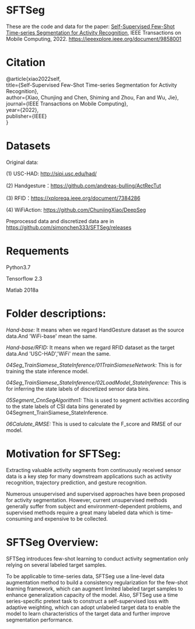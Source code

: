 # SFTSeg

These are the code and data for the paper: [Self-Supervised Few-Shot Time-series Segmentation for Activity Recognition](https://github.com/ChunjingXiao/SFTSeg/blob/main/Self-Supervised%20Few-Shot%20Time-series%20Segmentation.pdf), IEEE Transactions on Mobile Computing, 2022. https://ieeexplore.ieee.org/document/9858001

# Citation

@article{xiao2022self,  
  title={Self-Supervised Few-Shot Time-series Segmentation for Activity Recognition},  
  author={Xiao, Chunjing and Chen, Shiming and Zhou, Fan and Wu, Jie},  
  journal={IEEE Transactions on Mobile Computing},  
  year={2022},  
  publisher={IEEE}  
}

#  Datasets

Original data:

(1) USC-HAD:  http://sipi.usc.edu/had/

(2) Handgesture：https://github.com/andreas-bulling/ActRecTut

(3) RFID：https://xploreqa.ieee.org/document/7384286

(4) WiFiAction: https://github.com/ChunjingXiao/DeepSeg

Preprocessd data and discretized data are in  https://github.com/simonchen333/SFTSeg/releases

#  Requements
Python3.7

Tensorflow 2.3

Matlab 2018a

#  Folder descriptions:
*Hand-base:*
It means when we regard HandGesture dataset as the source data.And 'WiFi-base' mean the same.

*Hand-base/RFID:*
It means when we regard RFID dataset as the target data.And 'USC-HAD','WiFi' mean the same.

*04Seg_TrainSiamese_StateInference/01TrainSiameseNetwork:*
This is for training the state inference model.

*04Seg_TrainSiamese_StateInference/02LoadModel_StateInference:*
This is for inferring the state labels of discretized sensor data bins. 

*05Segment_CnnSegAlgorithm1:*
This is used to segment activities according to the state labels of CSI data bins generated by 04Segment_TrainSiamese_StateInference.

*06Calulate_RMSE:*
This is used to calculate the F_score and RMSE of our model.

#  Motivation for SFTSeg:
Extracting valuable activity segments from continuously received sensor data is a key step for many downstream applications such as activity recognition, trajectory prediction, and gesture recognition.

Numerous unsupervised and supervised approaches have been proposed for activity segmentation. However, current unsupervised methods generally suffer from subject and environment-dependent problems, and supervised methods require a great many labeled data which is time-consuming and expensive to be collected.


#  SFTSeg Overview:
SFTSeg introduces few-shot learning to conduct activity segmentation only relying on several labeled target samples.

To be applicable to time-series data, SFTSeg use a line-level data augmentation method to build a consistency regularization for the few-shot learning framework, which can augment limited labeled target samples to enhance generalization capacity of the model. Also, SFTSeg use a time series-specific pretext task to construct a self-supervised loss with adaptive weighting, which can adopt unlabeled target
data to enable the model to learn characteristics of the target data and further improve segmentation performance. 
